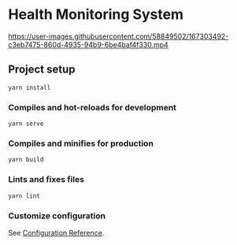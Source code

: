 # Health Monitoring System

https://user-images.githubusercontent.com/58849502/167303492-c3eb7475-860d-4935-94b9-6be4baf4f330.mp4


## Project setup
```
yarn install
```

### Compiles and hot-reloads for development
```
yarn serve
```

### Compiles and minifies for production
```
yarn build
```

### Lints and fixes files
```
yarn lint
```

### Customize configuration
See [Configuration Reference](https://cli.vuejs.org/config/).
